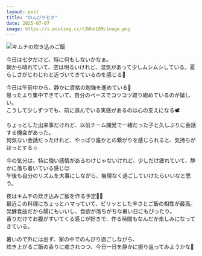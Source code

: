 ```yaml
---
layout: post
title: "のんびり七夕"
date: 2025-07-07
image: https://i.postimg.cc/tJWbb1GM/image.png
---
```


![キムチの炊き込みご飯](https://i.postimg.cc/tJWbb1GM/image.png)
  
今日は七夕だけど、特に何もしないかなぁ。  
朝から晴れていて、空は明るいけれど、湿気があって少しムシムシしている。夏らしさがじわじわと近づいてきているのを感じる🌿

今日は午前中から、静かに資格の勉強を進めている📘  
思ったより集中できていて、自分のペースでコツコツ取り組めているのが嬉しい。  
こうして少しずつでも、前に進んでいる実感があるのは心の支えになる🕊️

ちょっとした出来事だけれど、以前チーム開発で一緒だった子と久しぶりに会話する機会があった。  
何気ない会話だったけれど、やっぱり誰かとの繋がりを感じられると、気持ちがほっとする☺️

今の気分は、特に強い感情があるわけじゃないけれど、少しだけ疲れていて、静かに落ち着いている感じ😌  
午後も自分のリズムを大事にしながら、無理なく過ごしていけたらいいなと思う。

夜はキムチの炊き込みご飯を作る予定🍳🍚  
最近この料理にちょっとハマっていて、ピリッとした辛さとご飯の相性が最高。  
発酵食品だから腸にもいいし、食欲が落ちがちな暑い日にもぴったり。  
香りだけでお腹がすいてくる感じが好きで、作る時間もなんだか楽しみになってきている。

暑いので外には出ず、家の中でのんびり過ごしながら、  
炊き上がるご飯の香りに癒されつつ、今日一日を静かに振り返ってみようかな🌙
